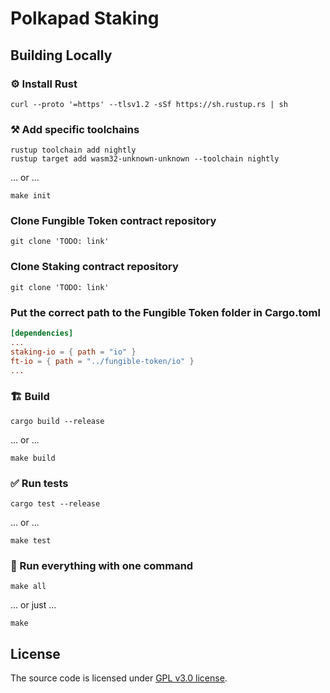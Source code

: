 # Polkapad Staking

## Building Locally

### ⚙️ Install Rust

```shell
curl --proto '=https' --tlsv1.2 -sSf https://sh.rustup.rs | sh
```

### ⚒️ Add specific toolchains

```shell
rustup toolchain add nightly
rustup target add wasm32-unknown-unknown --toolchain nightly
```

... or ...

```shell
make init
```

### Clone Fungible Token contract repository

```shell
git clone 'TODO: link'
```

### Clone Staking contract repository

```shell
git clone 'TODO: link'
```

### Put the correct path to the Fungible Token folder in Cargo.toml 

```Cargo.toml
[dependencies]
...
staking-io = { path = "io" }
ft-io = { path = "../fungible-token/io" }
...
```

### 🏗️ Build

```shell
cargo build --release
```

... or ...

```shell
make build
```

### ✅ Run tests

```shell
cargo test --release
```

... or ...

```shell
make test
```

### 🚀 Run everything with one command

```shell
make all
```

... or just ...

```shell
make
```

## License

The source code is licensed under [GPL v3.0 license](LICENSE).